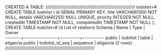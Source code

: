 CREATED A TABLE:
//////////////////////////////////////////////////////////
todolist=# CREATE TABLE todolist (
  id SERIAL PRIMARY KEY,
  title VARCHAR(100) NOT NULL,
  details VARCHAR(255) NULL UNIQUE,
  priority INTEGER NOT NULL,
  createdAt TIMESTAMP NOT NULL,
  completedAt TIMESTAMP NOT NULL
);
CREATE TABLE
todolist=# \d
                List of relations
 Schema |      Name       |   Type   |   Owner   
--------+-----------------+----------+-----------
 public | todolist        | table    | eligarcia
 public | todolist_id_seq | sequence | eligarcia
(2 rows)
//////////////////////////////////////////////////////////
